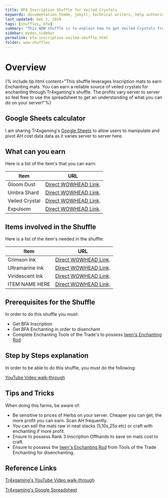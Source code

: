 ```yaml
---
title: BFA Inscription Shuffle for Veiled Crystals
keywords: documentation theme, jekyll, technical writers, help authoring tools, hat replacements
last_updated: Dec 1, 2019
tags: [shuffles, bfa]
summary: "This WOW shuffle is to explain how to get Veiled Crystals from doing this Inscription shuffle from Tr4xGaming"
sidebar: mydoc_sidebar
permalink: bfa-inscription-veiled-shuffle.html
folder: wow-shuffles
---
```


# Overview
{% include tip.html content="This shuffle leverages Inscription mats to earn Enchanting mats. You can earn a reliable source of veiled crystals for enchanting through Tr4xgaming's shuffle. The profits vary server to server so feel free to use the spreadsheet to get an understanding of what you can do on your server!"%}

## Google Sheets calculator
I am sharing Tr4xgaming's [Google Sheets](https://docs.google.com/spreadsheets/d/1WCk3Yw5MGbkQ_XyRVRYSt594nnFrKJxFPSqM2Mw0h4A/edit#gid=172477708) to allow users to manipulate and pivot AH cost data data as it varies server to server here.

## What can you earn

Here is a list of the item's that you can earn:

|Item|URL|
|-------|--------|
|Gloom Dust|[Direct WOWHEAD Link](https://www.wowhead.com/item=152875/gloom-dust).|
|Umbra Shard|[Direct WOWHEAD Link](https://www.wowhead.com/item=152876/umbra-shard).|
|Veiled Crystal|[Direct WOWHEAD Link](https://www.wowhead.com/item=152877/veiled-crystal).|
|Expulsom|[Direct WOWHEAD Link](https://www.wowhead.com/item=152668/expulsom).|

## Items involved in the Shuffle

Here is a list of the item's needed in the shuffle:

|Item|URL|
|-------|--------|
|Crimson Ink|[Direct WOWHEAD Link](https://www.wowhead.com/spell=264777/crimson-ink).|
|Ultramarine Ink|[Direct WOWHEAD Link](https://www.wowhead.com/item=158187/ultramarine-ink).|
|Viridescent Ink|[Direct WOWHEAD Link](https://www.wowhead.com/item=158189/viridescent-ink).|
|ITEM NAME HERE|[Direct WOWHEAD Link](https://www.wowhead.com/spell=139192/sky-golem).|

## Prerequisites for the Shuffle
In order to do this shuffle you must:

* Get BFA Inscription
* Get BFA Enchanting in order to disenchant
* Complete Enchanting Tools of the Trade's to possess [Iwen's Enchanting Rod](https://www.wowhead.com/spell=287494/iwens-enchanting-rod)

## Step by Steps explanation
In order to be able to do this shuffle, you must do the following:

[YouTube Video walk-through](https://youtu.be/ftGsUBHkZ70)

## Tips and Tricks
When doing this farms, be aware of:

* Be sensitive to prices of Herbs on your server. Cheaper you can get, the more profit you can earn. Scan AH frequently.
* You can sell the mats raw in neat stacks (5,10s,25s etc) or craft with enchanting if more profit.
* Ensure to possess Rank 3 Inscription Offhands to save on mats cost to craft.
* Ensure to possess the [Iwen's Enchanting Rod](https://www.wowhead.com/spell=287494/iwens-enchanting-rod) from Tools of the Trade Enchanting for disenchanting.

## Reference Links
[Tr4xgaming's YouTube Video walk-through](https://youtu.be/ftGsUBHkZ70)

[Tr4xgaming's Google Spreadsheet](https://docs.google.com/spreadsheets/d/1WCk3Yw5MGbkQ_XyRVRYSt594nnFrKJxFPSqM2Mw0h4A/edit#gid=172477708)

